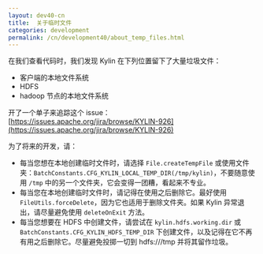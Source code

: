 ```yaml
---
layout: dev40-cn
title:  关于临时文件
categories: development
permalink: /cn/development40/about_temp_files.html
---
```


在我们查看代码时，我们发现 Kylin 在下列位置留下了大量垃圾文件：

* 客户端的本地文件系统
* HDFS
* hadoop 节点的本地文件系统

开了一个单子来追踪这个 issue：
[https://issues.apache.org/jira/browse/KYLIN-926](https://issues.apache.org/jira/browse/KYLIN-926)

为了将来的开发，请：

* 每当您想在本地创建临时文件时，请选择 `File.createTempFile` 或使用文件夹：`BatchConstants.CFG_KYLIN_LOCAL_TEMP_DIR(/tmp/kylin)`，不要随意使用
  `/tmp` 中的另一个文件夹，它会变得一团糟，看起来不专业。
* 每当您在本地创建临时文件时，请记得在使用之后删除它。最好使用 `FileUtils.forceDelete`，因为它也适用于删除文件夹。如果 Kylin 异常退出，请尽量避免使用 `deleteOnExit` 方法。
* 每当您想要在 HDFS 中创建文件，请尝试在 `kylin.hdfs.working.dir` 或 `BatchConstants.CFG_KYLIN_HDFS_TEMP_DIR` 下创建文件，以及记得在它不再有用之后删除它。尽量避免投掷一切到 hdfs:///tmp 并将其留作垃圾。
